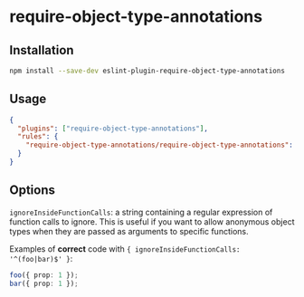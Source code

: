 # require-object-type-annotations

## Installation

```sh
npm install --save-dev eslint-plugin-require-object-type-annotations
```

## Usage

```json
{
  "plugins": ["require-object-type-annotations"],
  "rules": {
    "require-object-type-annotations/require-object-type-annotations": "error"
  }
}
```

## Options

`ignoreInsideFunctionCalls`: a string containing a regular expression of function calls to ignore. This is useful if you want to allow anonymous object types when they are passed as arguments to specific functions.

Examples of **correct** code with `{ ignoreInsideFunctionCalls: '^(foo|bar)$' }`:

```ts
foo({ prop: 1 });
bar({ prop: 1 });
```
